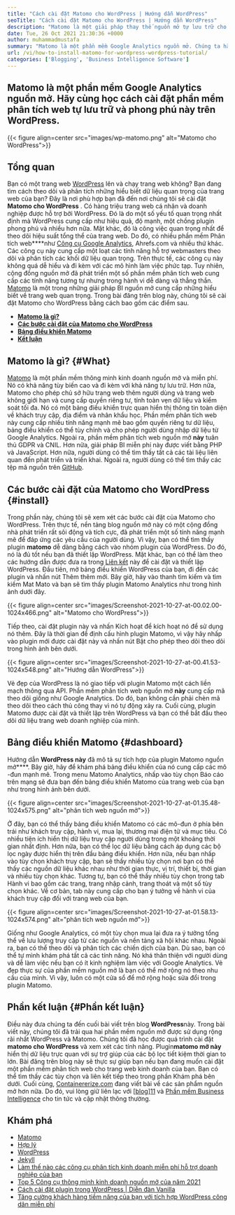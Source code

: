 ```yaml
---
title: "Cách cài đặt Matomo cho WordPress | Hướng dẫn WordPress" 
seoTitle: "Cách cài đặt Matomo cho WordPress | Hướng dẫn WordPress" 
description: "Matomo là một giải pháp thay thế nguồn mở tự lưu trữ cho Google Analytics. Hãy cùng học cách cài đặt phần mềm phân tích web có tính năng phong phú này trên WordPress." 
date: Tue, 26 Oct 2021 21:30:36 +0000
author: muhammadmustafa
summary: "Matomo là một phần mềm Google Analytics nguồn mở. Chúng ta hãy tìm hiểu cách cài đặt phần mềm phân tích web tự lưu trữ và phong phú này trên WordPress." 
url: /vi/how-to-install-matomo-for-wordpress-wordpress-tutorial/
categories: ['Blogging', 'Business Intelligence Software']
---
```


## Matomo là một phần mềm Google Analytics nguồn mở. Hãy cùng học cách cài đặt phần mềm phân tích web tự lưu trữ và phong phú này trên WordPress.

{{< figure align=center src="images/wp-matomo.png" alt="Matomo cho WordPress">}}


## Tổng quan
Bạn có một trang web [WordPress][1] lên và chạy trang web không? Bạn đang tìm cách theo dõi và phân tích những hiểu biết dữ liệu quan trọng của trang web của bạn? Đây là nơi phù hợp bạn đã đến nơi chúng tôi sẽ cài đặt **Matomo cho WordPress** . Có hàng triệu trang web cá nhân và doanh nghiệp được hỗ trợ bởi WordPress. Đó là do một số yếu tố quan trọng nhất định mà WordPress cung cấp như hiệu quả, độ mạnh, một chồng plugin phong phú và nhiều hơn nữa. Mặt khác, đó là công việc quan trọng nhất để theo dõi hiệu suất tổng thể của trang web. Do đó, có nhiều phần mềm Phân tích web****như [Công cụ Google Analytics][2], Ahrefs.com và nhiều thứ khác. Các công cụ này cung cấp một loạt các tính năng hỗ trợ webmasters theo dõi và phân tích các khối dữ liệu quan trọng. Trên thực tế, các công cụ này không quá dễ hiểu và đi kèm với các mô hình làm việc phức tạp.
Tuy nhiên, cộng đồng nguồn mở đã phát triển một số phần mềm phân tích web cung cấp các tính năng tương tự nhưng trong hành vi dễ dàng và thẳng thắn. [Matomo][3] là một trong những giải pháp BI nguồn mở cung cấp những hiểu biết về trang web quan trọng. Trong bài đăng trên blog này, chúng tôi sẽ cài đặt Matomo cho WordPress bằng cách bao gồm các điểm sau.
* **[Matomo là gì?][4]** 
* **[Các bước cài đặt của Matomo cho WordPress][5]** 
* **[Bảng điều khiển Matomo][6]** 
* **[Kết luận][7]** 

## Matomo là gì? {#What}

[Matomo][3] là một phần mềm thông minh kinh doanh nguồn mở và miễn phí. Nó có khả năng tùy biến cao và đi kèm với khả năng tự lưu trữ. Hơn nữa, Matomo cho phép chủ sở hữu trang web thêm người dùng và trang web không giới hạn và cung cấp quyền riêng tư, tính toàn vẹn dữ liệu và kiểm soát tối đa. Nó có một bảng điều khiển trực quan hiển thị thông tin toàn diện về khách truy cập, địa điểm và nhân khẩu học. Phần mềm phân tích web này cung cấp nhiều tính năng mạnh mẽ bao gồm quyền riêng tư dữ liệu, bảng điều khiển có thể tùy chỉnh và cho phép người dùng nhập dữ liệu từ Google Analytics. Ngoài ra, phần mềm phân tích web nguồn mở **này** tuân thủ GDPR và CNIL. Hơn nữa, giải pháp BI miễn phí này được viết bằng PHP và JavaScript. Hơn nữa, người dùng có thể tìm thấy tất cả các tài liệu liên quan đến phát triển và triển khai. Ngoài ra, người dùng có thể tìm thấy các tệp mã nguồn trên [GitHub][8].

## Các bước cài đặt của Matomo cho WordPress {#install}

Trong phần này, chúng tôi sẽ xem xét các bước cài đặt của Matomo cho WordPress. Trên thực tế, nền tảng blog nguồn mở này có một cộng đồng nhà phát triển rất sôi động và tích cực, đã phát triển một số tính năng mạnh mẽ để đáp ứng các yêu cầu của người dùng. Vì vậy, bạn có thể tìm thấy plugin **matomo** dễ dàng bằng cách vào nhóm plugin của WordPress. Do đó, nó là đủ tốt nếu bạn đã thiết lập WordPress. Mặt khác, bạn có thể làm theo các hướng dẫn được đưa ra trong [Liên kết][1] này để cài đặt và thiết lập WordPress. Đầu tiên, mở bảng điều khiển WordPress của bạn, đi đến các plugin và nhấn nút Thêm thêm mới.
Bây giờ, hãy vào thanh tìm kiếm và tìm kiếm Mat Mato và bạn sẽ tìm thấy plugin Matomo Analytics như trong hình ảnh dưới đây.

{{< figure align=center src="images/Screenshot-2021-10-27-at-00.02.00-1024x466.png" alt="Matomo cho WordPress">}}

Tiếp theo, cài đặt plugin này và nhấn Kích hoạt để kích hoạt nó để sử dụng nó thêm. Đây là thời gian để định cấu hình plugin Matomo, vì vậy hãy nhấp vào plugin mới được cài đặt này và nhấn nút Bật cho phép theo dõi theo dõi trong hình ảnh bên dưới.

{{< figure align=center src="images/Screenshot-2021-10-27-at-00.41.53-1024x548.png" alt="Hướng dẫn WordPress">}}

Vẻ đẹp của WordPress là nó giao tiếp với plugin Matomo một cách liền mạch thông qua API. Phần mềm phân tích web nguồn mở **này** cung cấp mã theo dõi giống như Google Analytics. Do đó, bạn không cần phải chèn mã theo dõi theo cách thủ công thay vì nó tự động xảy ra. Cuối cùng, plugin Matomo được cài đặt và thiết lập trên WordPress và bạn có thể bắt đầu theo dõi dữ liệu trang web doanh nghiệp của mình.

## **Bảng điều khiển Matomo** {#dashboard}

Hướng dẫn **WordPress này** đã mô tả sự tích hợp của plugin Matomo nguồn mở****. Bây giờ, hãy để khám phá bảng điều khiển của nó cung cấp các mô -đun mạnh mẽ. Trong menu Matomo Analytics, nhấp vào tùy chọn Báo cáo trên mạng sẽ đưa bạn đến bảng điều khiển Matomo của trang web của bạn như trong hình ảnh bên dưới.

{{< figure align=center src="images/Screenshot-2021-10-27-at-01.35.48-1024x575.png" alt="phân tích web nguồn mở">}}

Ở đây, bạn có thể thấy bảng điều khiển Matomo có các mô-đun ở phía bên trái như khách truy cập, hành vi, mua lại, thương mại điện tử và mục tiêu. Có nhiều tiện ích hiển thị dữ liệu truy cập người dùng trong một khoảng thời gian nhất định. Hơn nữa, bạn có thể lọc dữ liệu bằng cách áp dụng các bộ lọc ngày được hiển thị trên đầu bảng điều khiển. Hơn nữa, nếu bạn nhấp vào tùy chọn khách truy cập, bạn sẽ thấy nhiều tùy chọn nơi bạn có thể thấy các nguồn dữ liệu khác nhau như thời gian thực, vị trí, thiết bị, thời gian và nhiều tùy chọn khác. Tương tự, bạn có thể thấy nhiều tùy chọn trong tab Hành vi bao gồm các trang, trang nhập cảnh, trang thoát và một số tùy chọn khác. Về cơ bản, tab này cung cấp cho bạn ý tưởng về hành vi của khách truy cập đối với trang web của bạn.

{{< figure align=center src="images/Screenshot-2021-10-27-at-01.58.13-1024x574.png" alt="phân tích web nguồn mở">}}

Giống như Google Analytics, có một tùy chọn mua lại đưa ra ý tưởng tổng thể về lưu lượng truy cập từ các nguồn và nền tảng xã hội khác nhau. Ngoài ra, bạn có thể theo dõi và phân tích các chiến dịch của bạn. Dù sao, bạn có thể tự mình khám phá tất cả các tính năng. Nó khá thân thiện với người dùng và dễ làm việc nếu bạn có ít kinh nghiệm làm việc với Google Analytics. Vẻ đẹp thực sự của phần mềm nguồn mở là bạn có thể mở rộng nó theo nhu cầu của mình. Vì vậy, luôn có một cửa sổ để mở rộng hoặc sửa đổi trong plugin Matomo.

## Phần kết luận {#Phần kết luận}

Điều này đưa chúng ta đến cuối bài viết trên blog **WordPress**này. Trong bài viết này, chúng tôi đã trải qua hai phần mềm nguồn mở được sử dụng rộng rãi nhất WordPress và Matomo. Chúng tôi đã học được quá trình cài đặt **matomo cho WordPress** và xem xét các tính năng. Plugin**matomo mở này** hiển thị dữ liệu trực quan với sự trợ giúp của các bộ lọc tiết kiệm thời gian to lớn. Bài đăng trên blog này sẽ thực sự giúp bạn nếu bạn đang muốn cài đặt một phần mềm phân tích web cho trang web kinh doanh của bạn. Bạn có thể tìm thấy các tùy chọn và liên kết tiếp theo trong phần Khám phá bên dưới.
Cuối cùng, [Containererize.com][9] đang viết bài về các sản phẩm nguồn mở hơn nữa. Do đó, vui lòng giữ liên lạc với [[blog][10]][11] và [Phần mềm Business Intelligence][12] cho tin tức và cập nhật thông thường.

## Khám phá
  * [Matomo][3]
  * [Hợp lý][13]
  * [WordPress][1]
  * [Jekyll][14]
  * [Làm thế nào các công cụ phân tích kinh doanh miễn phí hỗ trợ doanh nghiệp của bạn][15]
  * [Top 5 Công cụ thông minh kinh doanh nguồn mở của năm 2021][16]
  * [Cách cài đặt plugin trong WordPress | Diễn đàn Vanilla][17]
  * [Tăng cường khách hàng tiềm năng của bạn với tích hợp WordPress công dân miễn phí][18]



[1]: https://products.containerize.com/blogging/wordpress/
[2]: https://analytics.google.com/analytics/web/
[3]: https://products.containerize.com/business-intelligence/matomo
[4]: #What
[5]: #install
[6]: #dashboard
[7]: #Conclusion
[8]: https://github.com/matomo-org/matomo
[9]: https://www.containerize.com/
[10]: https://products.containerize.com/blogging/
[11]: https://products.containerize.com/healthcare-technologies/
[12]: https://products.containerize.com/business-intelligence/
[13]: https://products.containerize.com/business-intelligence/plausible
[14]: https://products.containerize.com/blogging/jekyll/
[15]: https://blog.containerize.com/2021/03/12/how-free-business-analytics-tools-assist-your-business/
[16]: https://blog.containerize.com/business-intelligence-software/top-5-open-source-business-intelligence-solutions-of-2021/
[17]: https://blog.containerize.com/blogging/how-to-a-install-plugin-in-wordpress-vanilla-forum/
[18]: https://blog.containerize.com/blogging/civicrm-wordpress-integration-wordpress-tutorial/
